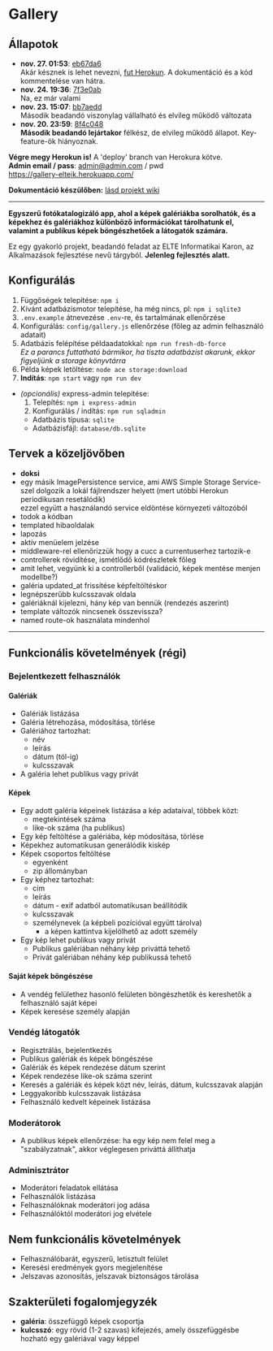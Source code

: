 # Gallery

## Állapotok

* **nov. 27. 01:53**:
[eb67da6](https://github.com/KisGabo/gallery-elteik/commit/eb67da6da2de5ce229b95e8caec351afeb1e36c5)  
Akár késznek is lehet nevezni, [fut Herokun](https://gallery-elteik.herokuapp.com/). A dokumentáció és a kód kommentelése van hátra.
* **nov. 24. 19:36**: 
[7f3e0ab](https://github.com/KisGabo/gallery-elteik/tree/7f3e0ab33dac40d0babe9e359e5db7e6dd323ec3)  
Na, ez már valami
* **nov. 23. 15:07**:
[bb7aedd](https://github.com/KisGabo/gallery-elteik/tree/bb7aeddc80eda155f0d7ab0c4ce3a12319aa0d52)  
Második beadandó viszonylag vállalható és elvileg működő változata
* **nov. 20. 23:59**:
[8f4c048](https://github.com/KisGabo/gallery-elteik/tree/8f4c048bf0601f58164b33dbe90b26e6d2f119aa)  
**Második beadandó lejártakor** félkész, de elvileg működő állapot. Key-feature-ök hiányoznak.

**Végre megy Herokun is!** A 'deploy' branch van Herokura kötve.  
**Admin email / pass**: admin@admin.com / pwd  
https://gallery-elteik.herokuapp.com/

**Dokumentáció készülőben:** [lásd projekt wiki](https://github.com/KisGabo/gallery-elteik/wiki)

--------------------

**Egyszerű fotókatalogizáló app, ahol a képek galériákba sorolhatók, és a képekhez és galériákhoz különböző információkat tárolhatunk el, valamint a publikus képek böngészhetőek a látogatók számára.**

Ez egy gyakorló projekt, beadandó feladat az ELTE Informatikai Karon, az Alkalmazások fejlesztése nevű tárgyból.
**Jelenleg fejlesztés alatt.**

## Konfigurálás

1. Függőségek telepítése: `npm i`  
2. Kívánt adatbázismotor telepítése, ha még nincs, pl: `npm i sqlite3`
3. `.env.example` átnevezése `.env`-re, és tartalmának ellenőrzése
4. Konfigurálás: `config/gallery.js` ellenőrzése (főleg az admin felhasználó adatait)
5. Adatbázis felépítése példaadatokkal: `npm run fresh-db-force`  
    _Ez a parancs futtatható bármikor, ha tiszta adatbázist akarunk, ekkor figyeljünk a storage könyvtárra_
6. Példa képek letöltése: `node ace storage:download`
7. **Indítás**: `npm start` vagy `npm run dev`

* _(opcionális)_ express-admin telepítése:
  1. Telepítés: `npm i express-admin`
  2. Konfigurálás / indítás: `npm run sqladmin`
    - Adatbázis típusa: `sqlite`
    - Adatbázisfájl: `database/db.sqlite`

## Tervek a közeljövőben

- **doksi**
- egy másik ImagePersistence service, ami AWS Simple Storage Service-szel dolgozik a lokál fájlrendszer helyett (mert utóbbi Herokun periodikusan resetálódik)  
  ezzel együtt a használandó service eldöntése környezeti változóból
- todok a kódban
- templated hibaoldalak
- lapozás
- aktív menüelem jelzése
- middleware-rel ellenőrizzük hogy a cucc a currentuserhez tartozik-e
- controllerek rövidítése, ismétlődő kódrészletek főleg
- amit lehet, vegyünk ki a controllerből
  (validáció, képek mentése menjen modellbe?)
- galéria updated_at frissítése képfeltöltéskor
- legnépszerűbb kulcsszavak oldala
- galériáknál kijelezni, hány kép van bennük (rendezés aszerint)
- template változók nincsenek összevissza?
- named route-ok használata mindenhol

--------------------

## Funkcionális követelmények (régi)

### Bejelentkezett felhasználók

#### Galériák

* Galériák listázása
* Galéria létrehozása, módosítása, törlése
* Galériához tartozhat:
  - név
  - leírás
  - dátum (tól-ig)
  - kulcsszavak
* A galéria lehet publikus vagy privát

#### Képek

* Egy adott galéria képeinek listázása a kép adataival, többek közt:
  - megtekintések száma
  - like-ok száma (ha publikus)
* Egy kép feltöltése a galériába, kép módosítása, törlése
* Képekhez automatikusan generálódik kiskép
* Képek csoportos feltöltése
  - egyenként
  - zip állományban
* Egy képhez tartozhat:
  - cím
  - leírás
  - dátum - exif adatból automatikusan beállítódik
  - kulcsszavak
  - személynevek (a képbeli pozícióval együtt tárolva)
    * a képen kattintva kijelölhető az adott személy
* Egy kép lehet publikus vagy privát
  - Publikus galériában néhány kép priváttá tehető
  - Privát galériában néhány kép publikussá tehető

#### Saját képek böngészése

* A vendég felülethez hasonló felületen böngészhetők és kereshetők a felhasználó saját képei
* Képek keresése személy alapján

### Vendég látogatók

* Regisztrálás, bejelentkezés
* Publikus galériák és képek böngészése
* Galériák és képek rendezése dátum szerint
* Képek rendezése like-ok száma szerint
* Keresés a galériák és képek közt név, leírás, dátum, kulcsszavak alapján
* Leggyakoribb kulcsszavak listázása
* Felhasználó kedvelt képeinek listázása

### Moderátorok

* A publikus képek ellenőrzése: ha egy kép nem felel meg a "szabályzatnak", akkor véglegesen priváttá állíthatja

### Adminisztrátor

* Moderátori feladatok ellátása
* Felhasználók listázása
* Felhasználóknak moderátori jog adása
* Felhasználóktól moderátori jog elvétele

## Nem funkcionális követelmények

* Felhasználóbarát, egyszerű, letisztult felület
* Keresési eredmények gyors megjelenítése
* Jelszavas azonosítás, jelszavak biztonságos tárolása

## Szakterületi fogalomjegyzék

* **galéria**: összefüggő képek csoportja
* **kulcsszó**: egy rövid (1-2 szavas) kifejezés, amely összefüggésbe hozható egy galériával vagy képpel
